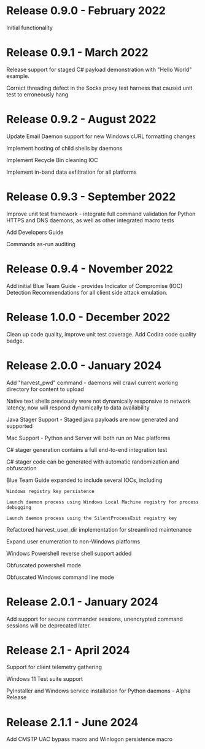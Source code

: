# Release 0.9.0 - February 2022
Initial functionality

# Release 0.9.1 - March 2022
Release support for staged C# payload demonstration with "Hello World" example.

Correct threading defect in the Socks proxy test harness that caused unit test to erroneously hang

# Release 0.9.2 - August 2022
Update Email Daemon support for new Windows cURL formatting changes

Implement hosting of child shells by daemons

Implement Recycle Bin cleaning IOC 

Implement in-band data exfiltration for all platforms

# Release 0.9.3 - September 2022
Improve unit test framework - integrate full command validation for Python HTTPS and DNS daemons, as well as other integrated macro tests

Add Developers Guide

Commands as-run auditing

# Release 0.9.4 - November 2022
Add initial Blue Team Guide - provides Indicator of Compromise (IOC) Detection Recommendations for all client side attack emulation.

# Release 1.0.0 - December 2022
Clean up code quality, improve unit test coverage. Add Codira code quality badge.

# Release 2.0.0 - January 2024
Add "harvest_pwd" command - daemons will crawl current working directory for content to upload

Native text shells previously were not dynamically responsive to network latency, now will respond dynamically to data availability

Java Stager Support - Staged java payloads are now generated and supported

Mac Support - Python and Server will both run on Mac platforms

C# stager generation contains a full end-to-end integration test

C# stager code can be generated with automatic randomization and obfuscation

Blue Team Guide expanded to include several IOCs, including

	Windows registry key persistence
	
	Launch daemon process using Windows Local Machine registry for process debugging
	
	Launch daemon process using the SilentProcessExit registry key
	
Refactored harvest_user_dir implementation for streamlined maintenance

Expand user enumeration to non-Windows platforms

Windows Powershell reverse shell support added

Obfuscated powershell mode

Obfuscated Windows command line mode


# Release 2.0.1 - January 2024
Add support for secure commander sessions, unencrypted command sessions will be deprecated later.

# Release 2.1 - April 2024

Support for client telemetry gathering

Windows 11 Test suite support

PyInstaller and Windows service installation for Python daemons - Alpha Release

# Release 2.1.1 - June 2024

Add CMSTP UAC bypass macro and Winlogon persistence macro